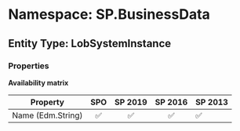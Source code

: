 # Namespace: SP.BusinessData

## Entity Type: LobSystemInstance

### Properties

**Availability matrix**

Property | SPO | SP 2019 | SP 2016 | SP 2013
----------|:---:|:-------:|:-------:|:-------
Name (Edm.String) | ✅ | ✅ | ✅ | ✅

